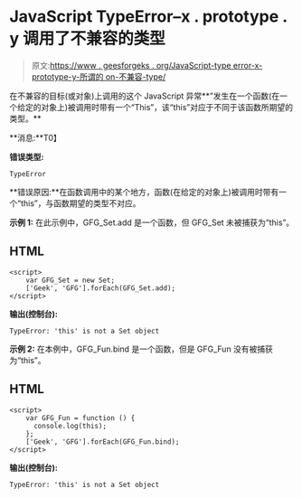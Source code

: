 # JavaScript TypeError–x . prototype . y 调用了不兼容的类型

> 原文:[https://www . geesforgeks . org/JavaScript-type error-x-prototype-y-所谓的 on-不兼容-type/](https://www.geeksforgeeks.org/javascript-typeerror-x-prototype-y-called-on-incompatible-type/)

在不兼容的目标(或对象)上调用的这个 JavaScript 异常**”发生在一个函数(在一个给定的对象上)被调用时带有一个“This”，该“this”对应于不同于该函数所期望的类型。**

**消息:**T0】

**错误类型:**

```
TypeError

```

**错误原因:**在函数调用中的某个地方，函数(在给定的对象上)被调用时带有一个“this”，与函数期望的类型不对应。

**示例 1:** 在此示例中，GFG_Set.add 是一个函数，但 GFG_Set 未被捕获为“this”。

## HTML

```
<script>
    var GFG_Set = new Set;
    ['Geek', 'GFG'].forEach(GFG_Set.add);
</script>
```

**输出(控制台):**

```
TypeError: 'this' is not a Set object

```

**示例 2:** 在本例中，GFG_Fun.bind 是一个函数，但是 GFG_Fun 没有被捕获为“this”。

## HTML

```
<script>
    var GFG_Fun = function () {
      console.log(this);
    };
    ['Geek', 'GFG'].forEach(GFG_Fun.bind);
</script>
```

**输出(控制台):**

```
TypeError: 'this' is not a Set object

```